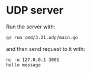 # UDP server

Run the server with:

```bash
go run cmd/3.21.udp/main.go
```

and then send request to it with:
```
nc -u 127.0.0.1 3001
hello message
```

